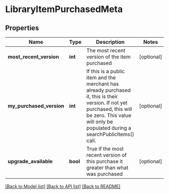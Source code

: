 # LibraryItemPurchasedMeta

## Properties
Name | Type | Description | Notes
------------ | ------------- | ------------- | -------------
**most_recent_version** | **int** | The most recent version of the item purchased | [optional] 
**my_purchased_version** | **int** | If this is a public item and the merchant has already purchased it, this is their version.  If not yet purchased, this will be zero.  This value will only be populated during a searchPublicItems() call. | [optional] 
**upgrade_available** | **bool** | True if the most recent version of this purchase it greater than what was purchased | [optional] 

[[Back to Model list]](../README.md#documentation-for-models) [[Back to API list]](../README.md#documentation-for-api-endpoints) [[Back to README]](../README.md)


